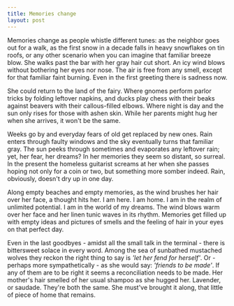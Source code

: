 ```yaml
---
title: Memories change
layout: post
---
```


Memories change as people whistle different tunes: as the neighbor goes out for a walk, as the first snow in a decade falls in heavy snowflakes on tin roofs, or any other scenario when you can imagine that familiar breeze blow. She walks past the bar with her gray hair cut short. An icy wind blows without bothering her eyes nor nose. The air is free from any smell, except for that familiar faint burning. Even in the first greeting there is sadness now. 

She could return to the land of the fairy. Where gnomes perform parlor tricks by folding leftover napkins, and ducks play chess with their beaks against beavers with their callous-filled elbows. Where night is day and the sun only rises for those with ashen skin. While her parents might hug her when she arrives, it won't be the same.

Weeks go by and everyday fears of old get replaced by new ones. Rain enters through faulty windows and the sky eventually turns that familiar gray. The sun peeks through sometimes and evaporates any leftover rain; yet, her fear, her dreams? In her memories they seem so distant, so surreal. In the present the homeless guitarist screams at her when she passes hoping not only for a coin or two, but something more somber indeed. Rain, obviously, doesn't dry up in one day.

Along empty beaches and empty memories, as the wind brushes her hair over her face, a thought hits her. I am here. I am home. I am in the realm of unlimited potential. I am in the world of my dreams. The wind blows warm over her face and her linen tunic waves in its rhythm. Memories get filled up with empty ideas and pictures of smells and the feeling of hair in your eyes on that perfect day.

Even in the last goodbyes - amidst all the small talk in the terminal - there is bittersweet solace in every word. Among the sea of sunbathed mustached wolves they reckon the right thing to say is *'let her fend for herself'*. Or - perhaps more sympathetically - as she would say: *'friends to be made'*. If any of them are to be right it seems a reconciliation needs to be made. Her mother's hair smelled of her usual shampoo as she hugged her. Lavender, or saudade. They're both the same. She must've brought it along, that little of piece of home that remains.



